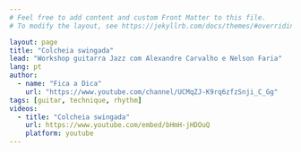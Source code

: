 ```yaml
---
# Feel free to add content and custom Front Matter to this file.
# To modify the layout, see https://jekyllrb.com/docs/themes/#overriding-theme-defaults

layout: page
title: "Colcheia swingada"
lead: "Workshop guitarra Jazz com Alexandre Carvalho e Nelson Faria"
lang: pt
author:
  - name: "Fica a Dica"
    url: "https://www.youtube.com/channel/UCMqZJ-K9rq6zfzSnji_C_Gg"
tags: [guitar, technique, rhythm]
videos:
  - title: "Colcheia swingada"
    url: https://www.youtube.com/embed/bHmH-jHDOuQ
    platform: youtube
---
```

